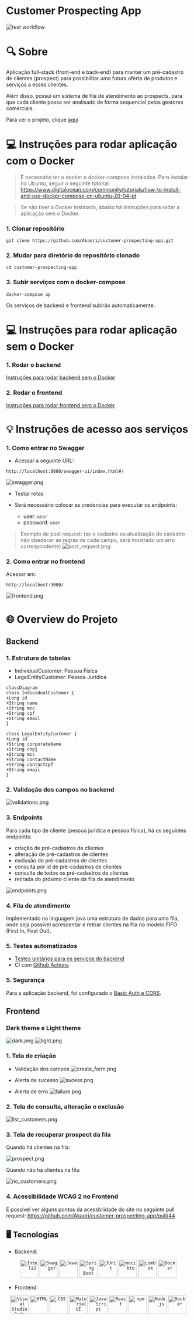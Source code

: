 # Customer Prospecting App

![test workflow](https://github.com/Akaori/customer-prospecting-app/actions/workflows/test.yaml/badge.svg)


# 🔍 Sobre

Aplicação full-stack (front-end e back-end) para manter um pré-cadastro de clientes (prospect) para possibilitar uma futura oferta de produtos e serviços a esses clientes.

Além disso, possui um sistema de fila de atendimento ao prospects, para que cada cliente possa ser analisado de forma sequencial pelos gestores comerciais.

Para ver o projeto, clique [aqui](https://github.com/users/Akaori/projects/3)

# 💻 Instruções para rodar aplicação com o Docker

> É necessário ter o docker e docker-compose instalados. Para instalar no Ubuntu, seguir o seguinte tutorial: 
> https://www.digitalocean.com/community/tutorials/how-to-install-and-use-docker-compose-on-ubuntu-20-04-pt


> Se não tiver o Docker instalado, abaixo há instruções para rodar a aplicação sem o Docker.

### 1. Clonar repositório

```
git clone https://github.com/Akaori/customer-prospecting-app.git

```

### 2. Mudar para diretório do repositório clonado

```
cd customer-prospecting-app
```

### 3. Subir serviços com o docker-compose

```
docker-compose up
```

Os serviços de backend e frontend subirão automaticamente.

# 💻 Instruções para rodar aplicação sem o Docker

### 1. Rodar o backend

[Instruções para rodar backend sem o Docker](https://github.com/Akaori/customer-prospecting-app/tree/main/backend)

### 2. Rodar o frontend

[Instruções para rodar frontend sem o Docker](https://github.com/Akaori/customer-prospecting-app/tree/main/frontend)

# 💡 Instruções de acesso aos serviços

### 1. Como entrar no Swagger

- Acessar a seguinte URL:

```
http://localhost:8080/swagger-ui/index.html#/
```

![swagger.png](images/swagger.png)

- Testar rotas

- Será necessário colocar as credencias para executar os endpoints:

  - user: `user`
  - password: `user`

> Exemplo de post request: (se o cadastro ou atualização do cadastro não obedecer as regras de cada campo, será mostrado um erro correspondente)
![post_request.png](images/post_request.png)


### 2. Como entrar no frontend

Acessar em:

```
http://localhost:3000/
```

![frontend.png](images/frontend.png)


# 🌐 Overview do Projeto


## Backend

### 1. Estrutura de tabelas

- IndividualCustomer: Pessoa Física
- LegalEntityCustomer: Pessoa Jurídica

```mermaid
classDiagram
class IndividualCustomer {
+Long id
+String name
+String mcc
+String cpf
+String email
}

class LegalEntityCustomer {
+Long id
+String corporateName
+String cnpj
+String mcc
+String contactName
+String contactCpf
+String email
}
```

### 2. Validação dos campos no backend

![validations.png](images/validations.png)

### 3. Endpoints 

Para cada tipo de cliente (pessoa jurídica e pessoa física), há os seguintes endpoints:
- criação de pré-cadastros de clientes
- alteração de pré-cadastros de clientes
- exclusão de pré-cadastros de clientes
- consulta por id de pré-cadastros de clientes
- consulta de todos os pré-cadastros de clientes
- retirada do próximo cliente da fila de atendimento

![endpoints.png](images/endpoints.png)

### 4. Fila de atendimento

Implementado na linguagem java uma estrutura de dados para uma fila, onde seja possível acrescentar e retirar clientes na fila no modelo FIFO (First In, First Out).


### 5. Testes automatizados

- [Testes unitários para os serviços do backend](https://github.com/Akaori/customer-prospecting-app/tree/main/backend/src/test/java/com/challenge/customerprospecting/service)
- CI com [Github Actions](https://github.com/Akaori/customer-prospecting-app/actions)

### 5. Segurança

Para a aplicação backend, foi configurado o [Basic Auth e CORS](https://github.com/Akaori/customer-prospecting-app/blob/main/backend/src/main/java/com/challenge/customerprospecting/config/SecurityConfig.java).


## Frontend

### Dark theme e Light theme

![dark.png](images/dark.png)
![light.png](images/light.png)

### 1. Tela de criação

- Validação dos campos
![create_form.png](images/create_form.png)

- Alerta de sucesso
![sucess.png](images/sucess.png)

- Alerta de erro
![failure.png](images/failure.png)


### 2. Tela de consulta, alteração e exclusão

![list_customers.png](images/list_customers.png)

### 3. Tela de recuperar prospect da fila

Quando há clientes na fila:

![prospect.png](images/prospect.png)

Quando não há clientes na fila:

![no_customers.png](images/no_customers.png)

### 4. Acessibilidade WCAG 2 no Frontend

É possível ver alguns pontos da acessbilidade do site no seguinte pull request: https://github.com/Akaori/customer-prospecting-app/pull/44

## 🖥️ Tecnologias

- Backend:

<div align="center">
	<code><img width="50" src="https://user-images.githubusercontent.com/25181517/192108890-200809d1-439c-4e23-90d3-b090cf9a4eea.png" alt="InteliJ" title="InteliJ"/></code>
	<code><img width="50" src="https://user-images.githubusercontent.com/25181517/186711335-a3729606-5a78-4496-9a36-06efcc74f800.png" alt="Swagger" title="Swagger"/></code>
	<code><img width="50" src="https://user-images.githubusercontent.com/25181517/117201156-9a724800-adec-11eb-9a9d-3cd0f67da4bc.png" alt="Java" title="Java"/></code>
	<code><img width="50" src="https://user-images.githubusercontent.com/25181517/183891303-41f257f8-6b3d-487c-aa56-c497b880d0fb.png" alt="Spring Boot" title="Spring Boot"/></code>
	<code><img width="50" src="https://user-images.githubusercontent.com/25181517/117533873-484d4480-afef-11eb-9fad-67c8605e3592.png" alt="JUnit" title="JUnit"/></code>
	<code><img width="50" src="https://user-images.githubusercontent.com/25181517/183892181-ad32b69e-3603-418c-b8e7-99e976c2a784.png" alt="mocikto" title="mocikto"/></code>
	<code><img width="50" src="https://user-images.githubusercontent.com/25181517/190229463-87fa862f-ccf0-48da-8023-940d287df610.png" alt="Lombok" title="Lombok"/></code>
	<code><img width="50" src="https://user-images.githubusercontent.com/25181517/117207330-263ba280-adf4-11eb-9b97-0ac5b40bc3be.png" alt="Docker" title="Docker"/></code>
</div>

- Frontend:

<div align="center">
	<code><img width="50" src="https://user-images.githubusercontent.com/25181517/192108891-d86b6220-e232-423a-bf5f-90903e6887c3.png" alt="Visual Studio Code" title="Visual Studio Code"/></code>
	<code><img width="50" src="https://user-images.githubusercontent.com/25181517/192158954-f88b5814-d510-4564-b285-dff7d6400dad.png" alt="HTML" title="HTML"/></code>
	<code><img width="50" src="https://user-images.githubusercontent.com/25181517/183898674-75a4a1b1-f960-4ea9-abcb-637170a00a75.png" alt="CSS" title="CSS"/></code>
	<code><img width="50" src="https://user-images.githubusercontent.com/25181517/189716630-fe6c084c-6c66-43af-aa49-64c8aea4a5c2.png" alt="Material UI" title="Material UI"/></code>
	<code><img width="50" src="https://user-images.githubusercontent.com/25181517/117447155-6a868a00-af3d-11eb-9cfe-245df15c9f3f.png" alt="JavaScript" title="JavaScript"/></code>
	<code><img width="50" src="https://user-images.githubusercontent.com/25181517/183897015-94a058a6-b86e-4e42-a37f-bf92061753e5.png" alt="React" title="React"/></code>
	<code><img width="50" src="https://user-images.githubusercontent.com/25181517/121401671-49102800-c959-11eb-9f6f-74d49a5e1774.png" alt="npm" title="npm"/></code>
	<code><img width="50" src="https://user-images.githubusercontent.com/25181517/183568594-85e280a7-0d7e-4d1a-9028-c8c2209e073c.png" alt="Node.js" title="Node.js"/></code>
	<code><img width="50" src="https://user-images.githubusercontent.com/25181517/117207330-263ba280-adf4-11eb-9b97-0ac5b40bc3be.png" alt="Docker" title="Docker"/></code>
</div>



